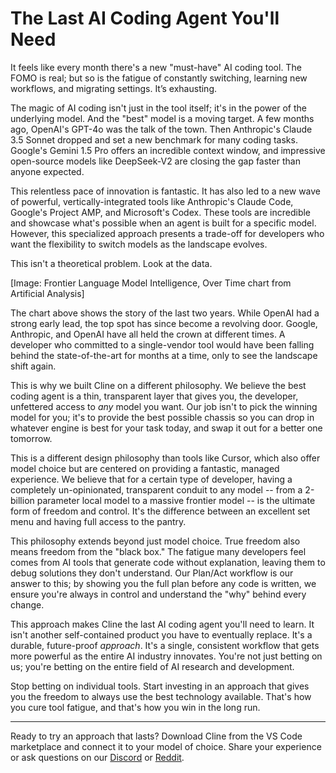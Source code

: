 # The Last AI Coding Agent You'll Need

It feels like every month there's a new "must-have" AI coding tool. The FOMO is real; but so is the fatigue of constantly switching, learning new workflows, and migrating settings. It’s exhausting.

The magic of AI coding isn't just in the tool itself; it's in the power of the underlying model. And the "best" model is a moving target. A few months ago, OpenAI's GPT-4o was the talk of the town. Then Anthropic's Claude 3.5 Sonnet dropped and set a new benchmark for many coding tasks. Google's Gemini 1.5 Pro offers an incredible context window, and impressive open-source models like DeepSeek-V2 are closing the gap faster than anyone expected.

This relentless pace of innovation is fantastic. It has also led to a new wave of powerful, vertically-integrated tools like Anthropic's Claude Code, Google's Project AMP, and Microsoft's Codex. These tools are incredible and showcase what's possible when an agent is built for a specific model. However, this specialized approach presents a trade-off for developers who want the flexibility to switch models as the landscape evolves.

This isn't a theoretical problem. Look at the data.

[Image: Frontier Language Model Intelligence, Over Time chart from Artificial Analysis]

The chart above shows the story of the last two years. While OpenAI had a strong early lead, the top spot has since become a revolving door. Google, Anthropic, and OpenAI have all held the crown at different times. A developer who committed to a single-vendor tool would have been falling behind the state-of-the-art for months at a time, only to see the landscape shift again.

This is why we built Cline on a different philosophy. We believe the best coding agent is a thin, transparent layer that gives you, the developer, unfettered access to *any* model you want. Our job isn't to pick the winning model for you; it's to provide the best possible chassis so you can drop in whatever engine is best for your task today, and swap it out for a better one tomorrow.

This is a different design philosophy than tools like Cursor, which also offer model choice but are centered on providing a fantastic, managed experience. We believe that for a certain type of developer, having a completely un-opinionated, transparent conduit to any model -- from a 2-billion parameter local model to a massive frontier model -- is the ultimate form of freedom and control. It's the difference between an excellent set menu and having full access to the pantry.

This philosophy extends beyond just model choice. True freedom also means freedom from the "black box." The fatigue many developers feel comes from AI tools that generate code without explanation, leaving them to debug solutions they don't understand. Our Plan/Act workflow is our answer to this; by showing you the full plan before any code is written, we ensure you're always in control and understand the "why" behind every change.

This approach makes Cline the last AI coding agent you'll need to learn. It isn't another self-contained product you have to eventually replace. It's a durable, future-proof *approach*. It's a single, consistent workflow that gets more powerful as the entire AI industry innovates. You're not just betting on us; you're betting on the entire field of AI research and development.

Stop betting on individual tools. Start investing in an approach that gives you the freedom to always use the best technology available. That's how you cure tool fatigue, and that's how you win in the long run.

---

Ready to try an approach that lasts? Download Cline from the VS Code marketplace and connect it to your model of choice. Share your experience or ask questions on our [Discord](https://discord.gg/cline) or [Reddit](https://www.reddit.com/r/cline/).
